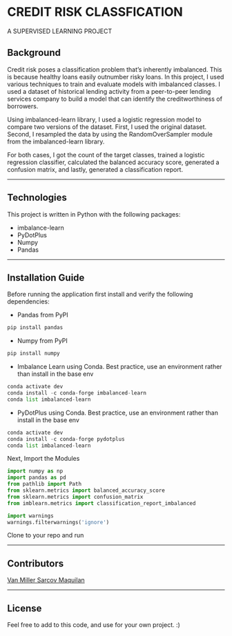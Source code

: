# CREDIT RISK CLASSFICATION

A SUPERVISED LEARNING PROJECT

## Background

Credit risk poses a classification problem that’s inherently imbalanced. This is because healthy loans easily outnumber risky loans. In this project, I used  various techniques to train and evaluate models with imbalanced classes. I used a dataset of historical lending activity from a peer-to-peer lending services company to build a model that can identify the creditworthiness of borrowers.

Using imbalanced-learn library, I used a logistic regression model to compare two versions of the dataset. First, I used the original dataset. Second, I resampled the data by using the RandomOverSampler module from the imbalanced-learn library.

For both cases, I got the count of the target classes, trained a logistic regression classifier, calculated the balanced accuracy score, generated a confusion matrix, and lastly, generated a classification report.

---

## Technologies

This project is written in Python with the following packages:

* imbalance-learn
* PyDotPlus
* Numpy
* Pandas

---

## Installation Guide

Before running the application first install and verify the following dependencies:

* Pandas from PyPI
```python
pip install pandas
```
* Numpy from PyPI
```python
pip install numpy
```

*  Imbalance Learn using Conda. Best practice, use an environment rather than install in the base env

```python
conda activate dev
conda install -c conda-forge imbalanced-learn
conda list imbalanced-learn
```

*  PyDotPlus using Conda. Best practice, use an environment rather than install in the base env

```python
conda activate dev
conda install -c conda-forge pydotplus
conda list imbalanced-learn
``` 

Next, Import the Modules

```python
import numpy as np
import pandas as pd
from pathlib import Path
from sklearn.metrics import balanced_accuracy_score
from sklearn.metrics import confusion_matrix
from imblearn.metrics import classification_report_imbalanced

import warnings
warnings.filterwarnings('ignore')
```

Clone to your repo and run

---



## Contributors

[Van Miller Sarcov Maquilan](https://www.linkedin.com/in/van-miller-sarcov-maquilan-20b472202/) 


---

## License

Feel free to add to this code, and use for your own project. :)
